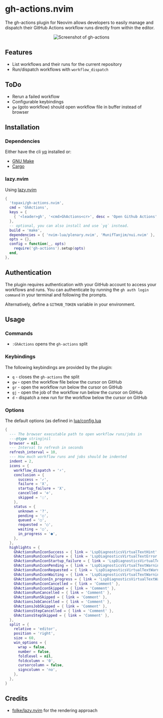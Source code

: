 # gh-actions.nvim

The gh-actions plugin for Neovim allows developers to easily manage and dispatch their GitHub Actions workflow runs directly from within the editor.

<p align="center">
  <img src="https://user-images.githubusercontent.com/213788/234685256-e915dc9c-1d79-4d64-b771-be1f736a203b.png" alt="Screenshot of gh-actions">
</p>

## Features

- List workflows and their runs for the current repository
- Run/dispatch workflows with `workflow_dispatch`

## ToDo

- Rerun a failed workflow
- Configurable keybindings
- `gw` (goto workflow) should open workflow file in buffer instead of browser

## Installation

### Dependencies

Either have the cli [yq](https://github.com/mikefarah/yq) installed or:

- [GNU Make](https://www.gnu.org/software/make/)
- [Cargo](https://doc.rust-lang.org/cargo/)

### lazy.nvim

Using [lazy.nvim](https://github.com/folke/lazy.nvim)

```lua
{
  'topaxi/gh-actions.nvim',
  cmd = 'GhActions',
  keys = {
    { '<leader>gh', '<cmd>GhActions<cr>', desc = 'Open Github Actions' },
  },
  -- optional, you can also install and use `yq` instead.
  build = 'make',
  dependencies = { 'nvim-lua/plenary.nvim', 'MunifTanjim/nui.nvim' },
  opts = {},
  config = function(_, opts)
    require('gh-actions').setup(opts)
  end,
},
```

## Authentication

The plugin requires authentication with your GitHub account to access your workflows and runs. You can authenticate by running the `gh auth login command` in your terminal and following the prompts.

Alternatively, define a `GITHUB_TOKEN` variable in your environment.

## Usage

### Commands

- `:GhActions` opens the `gh-actions` split

### Keybindings

The following keybindings are provided by the plugin:

- `q` - closes the `gh-actions` the split
- `gw` - open the workflow file below the cursor on GitHub
- `gr` - open the workflow run below the cursor on GitHub
- `gj` - open the job of the workflow run below the cursor on GitHub
- `d` - dispatch a new run for the workflow below the cursor on GitHub

### Options

The default options (as defined in [lua/config.lua](./blob/main/lua/gh-actions/config.lua)

```lua
{
  --- The browser executable path to open workflow runs/jobs in
  ---@type string|nil
  browser = nil,
  --- Interval to refresh in seconds
  refresh_interval = 10,
  --- How much workflow runs and jobs should be indented
  indent = 2,
  icons = {
    workflow_dispatch = '⚡️',
    conclusion = {
      success = '✓',
      failure = 'X',
      startup_failure = 'X',
      cancelled = '⊘',
      skipped = '◌',
    },
    status = {
      unknown = '?',
      pending = '○',
      queued = '○',
      requested = '○',
      waiting = '○',
      in_progress = '●',
    },
  },
  highlights = {
    GhActionsRunIconSuccess = { link = 'LspDiagnosticsVirtualTextHint' },
    GhActionsRunIconFailure = { link = 'LspDiagnosticsVirtualTextError' },
    GhActionsRunIconStartup_failure = { link = 'LspDiagnosticsVirtualTextError' },
    GhActionsRunIconPending = { link = 'LspDiagnosticsVirtualTextWarning' },
    GhActionsRunIconRequested = { link = 'LspDiagnosticsVirtualTextWarning' },
    GhActionsRunIconWaiting = { link = 'LspDiagnosticsVirtualTextWarning' },
    GhActionsRunIconIn_progress = { link = 'LspDiagnosticsVirtualTextWarning' },
    GhActionsRunIconCancelled = { link = 'Comment' },
    GhActionsRunIconSkipped = { link = 'Comment' },
    GhActionsRunCancelled = { link = 'Comment' },
    GhActionsRunSkipped = { link = 'Comment' },
    GhActionsJobCancelled = { link = 'Comment' },
    GhActionsJobSkipped = { link = 'Comment' },
    GhActionsStepCancelled = { link = 'Comment' },
    GhActionsStepSkipped = { link = 'Comment' },
  },
  split = {
    relative = 'editor',
    position = 'right',
    size = 60,
    win_options = {
      wrap = false,
      number = false,
      foldlevel = nil,
      foldcolumn = '0',
      cursorcolumn = false,
      signcolumn = 'no',
    },
  },
}

```

## Credits

- [folke/lazy.nvim](https://github.com/folke/lazy.nvim) for the rendering approach
